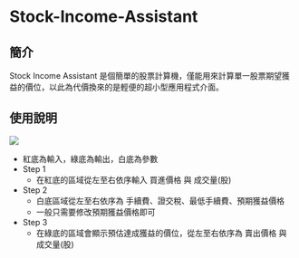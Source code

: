 # Stock-Income-Assistant

## 簡介
Stock Income Assistant 是個簡單的股票計算機，僅能用來計算單一股票期望獲益的價位，以此為代價換來的是輕便的超小型應用程式介面。

## 使用說明
![](https://i.imgur.com/imc6Kpz.png)
* 紅底為輸入，綠底為輸出，白底為參數
* Step 1
  * 在紅底的區域從左至右依序輸入 買進價格 與 成交量(股)
* Step 2
  * 白底區域從左至右依序為 手續費、證交稅、最低手續費、預期獲益價格
  * 一般只需要修改預期獲益價格即可
* Step 3
  * 在綠底的區域會顯示預估達成獲益的價位，從左至右依序為 賣出價格 與 成交量(股)
